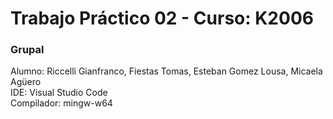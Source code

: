 # Trabajo Práctico 02 - Curso: K2006
### Grupal
Alumno: Riccelli Gianfranco, Fiestas Tomas,  Esteban Gomez Lousa, Micaela Agüero     
IDE: Visual Studio Code   
Compilador: mingw-w64
